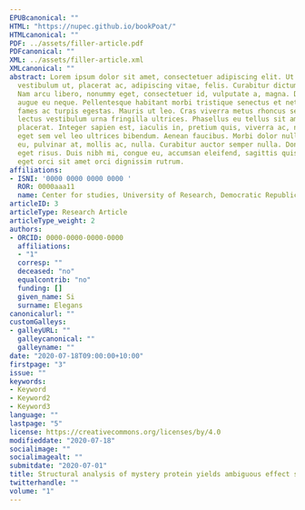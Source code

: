 ```yaml
---
EPUBcanonical: ""
HTML: "https://nupec.github.io/bookPoat/"
HTMLcanonical: ""
PDF: ../assets/filler-article.pdf
PDFcanonical: ""
XML: ../assets/filler-article.xml
XMLcanonical: ""
abstract: Lorem ipsum dolor sit amet, consectetuer adipiscing elit. Ut purus elit,
  vestibulum ut, placerat ac, adipiscing vitae, felis. Curabitur dictum gravida mauris.
  Nam arcu libero, nonummy eget, consectetuer id, vulputate a, magna. Donec vehicula
  augue eu neque. Pellentesque habitant morbi tristique senectus et netus et malesuada
  fames ac turpis egestas. Mauris ut leo. Cras viverra metus rhoncus sem. Nulla et
  lectus vestibulum urna fringilla ultrices. Phasellus eu tellus sit amet tortor gravida
  placerat. Integer sapien est, iaculis in, pretium quis, viverra ac, nunc. Praesent
  eget sem vel leo ultrices bibendum. Aenean faucibus. Morbi dolor nulla, malesuada
  eu, pulvinar at, mollis ac, nulla. Curabitur auctor semper nulla. Donec varius orci
  eget risus. Duis nibh mi, congue eu, accumsan eleifend, sagittis quis, diam. Duis
  eget orci sit amet orci dignissim rutrum.
affiliations:
- ISNI: '0000 0000 0000 0000 '
  ROR: 0000aaa11
  name: Center for studies, University of Research, Democratic Republic of Academia
articleID: 3
articleType: Research Article
articleType_weight: 2
authors:
- ORCID: 0000-0000-0000-0000
  affiliations:
  - "1"
  corresp: ""
  deceased: "no"
  equalcontrib: "no"
  funding: []
  given_name: Si
  surname: Elegans
canonicalurl: ""
customGalleys:
- galleyURL: ""
  galleycanonical: ""
  galleyname: ""
date: "2020-07-18T09:00:00+10:00"
firstpage: "3"
issue: ""
keywords:
- Keyword
- Keyword2
- Keyword3
language: ""
lastpage: "5"
license: https://creativecommons.org/licenses/by/4.0
modifieddate: "2020-07-18"
socialimage: ""
socialimagealt: ""
submitdate: "2020-07-01"
title: Structural analysis of mystery protein yields ambiguous effect size
twitterhandle: ""
volume: "1"
---
```


